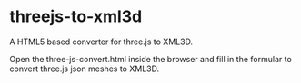 threejs-to-xml3d
================

A HTML5 based converter for three.js to XML3D.

Open the three-js-convert.html inside the browser and fill in the formular to convert three.js json meshes to XML3D.